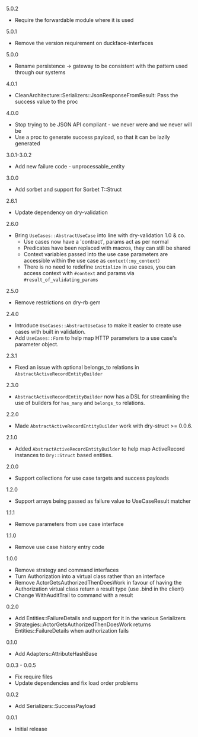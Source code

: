 5.0.2

  * Require the forwardable module where it is used

5.0.1

  * Remove the version requirement on duckface-interfaces

5.0.0

  * Rename persistence -> gateway to be consistent with the pattern used through our systems

4.0.1

  * CleanArchitecture::Serializers::JsonResponseFromResult: Pass the success value to the proc

4.0.0

  * Stop trying to be JSON API compliant - we never were and we never will be
  * Use a proc to generate success payload, so that it can be lazily generated

3.0.1-3.0.2

  * Add new failure code - unprocessable_entity

3.0.0

  * Add sorbet and support for Sorbet T::Struct

2.6.1

  * Update dependency on dry-validation

2.6.0

  * Bring `UseCases::AbstractUseCase` into line with dry-validation 1.0 & co.
    * Use cases now have a 'contract', params act as per normal
    * Predicates have been replaced with macros, they can still be shared
    * Context variables passed into the use case parameters are accessible within the use case as `context(:my_context)`
    * There is no need to redefine `initialize` in use cases, you can access context with `#context` and params via `#result_of_validating_params`

2.5.0

  * Remove restrictions on dry-rb gem

2.4.0

  * Introduce `UseCases::AbstractUseCase` to make it easier to create use cases with built in
    validation.
  * Add `UseCases::Form` to help map HTTP parameters to a use case's parameter object.

2.3.1

  * Fixed an issue with optional belongs_to relations in `AbstractActiveRecordEntityBuilder`

2.3.0

  * `AbstractActiveRecordEntityBuilder` now has a DSL for streamlining the use of builders for `has_many` and `belongs_to` relations.

2.2.0

  * Made `AbstractActiveRecordEntityBuilder` work with dry-struct >= 0.0.6.

2.1.0

  * Added `AbstractActiveRecordEntityBuilder` to help map ActiveRecord instances to `Dry::Struct` based entities.

2.0.0

  * Support collections for use case targets and success payloads

1.2.0

  * Support arrays being passed as failure value to UseCaseResult matcher

1.1.1

  * Remove parameters from use case interface

1.1.0

  * Remove use case history entry code

1.0.0

  * Remove strategy and command interfaces
  * Turn Authorization into a virtual class rather than an interface
  * Remove ActorGetsAuthorizedThenDoesWork in favour of having the Authorization virtual class
    return a result type (use .bind in the client)
  * Change WithAuditTrail to command with a result

0.2.0

  * Add Entities::FailureDetails and support for it in the various Serializers
  * Strategies::ActorGetsAuthorizedThenDoesWork returns Entities::FailureDetails when authorization
    fails

0.1.0

  * Add Adapters::AttributeHashBase

0.0.3 - 0.0.5

  * Fix require files
  * Update dependencies and fix load order problems

0.0.2

  * Add Serializers::SuccessPayload

0.0.1

  * Initial release
